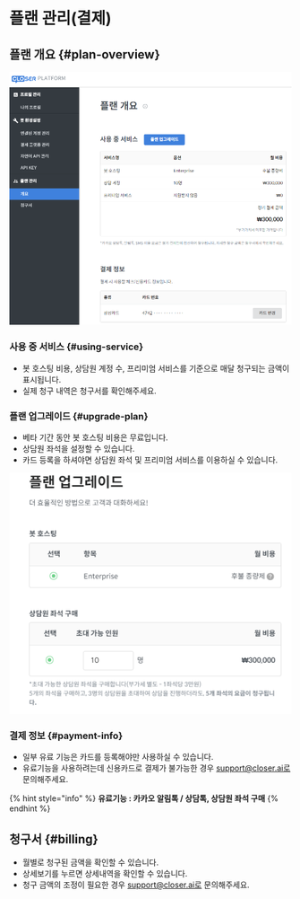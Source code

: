 # 플랜 관리\(결제\)

## 플랜 개요 {#plan-overview}

![](../../.gitbook/assets/image.png)

### 사용 중 서비스 {#using-service}

* 봇 호스팅 비용, 상담원 계정 수, 프리미엄 서비스를 기준으로 매달 청구되는 금액이 표시됩니다.
* 실제 청구 내역은 청구서를 확인해주세요.

### 플랜 업그레이드 {#upgrade-plan}

* 베타 기간 동안 봇 호스팅 비용은 무료입니다.
* 상담원 좌석을 설정할 수 있습니다.
* 카드 등록을 하셔야면 상담원 좌석 및 프리미엄 서비스를 이용하실 수 있습니다.

![](../../.gitbook/assets/image%20%282%29.png)

### 결제 정보 {#payment-info}

* 일부 유료 기능은 카드를 등록해야만 사용하실 수 있습니다.
* 유료기능을 사용하려는데 신용카드로 결제가 불가능한 경우 support@closer.ai로 문의해주세요.

{% hint style="info" %}
**유료기능 : 카카오 알림톡 / 상담톡, 상담원 좌석 구매**
{% endhint %}

## 청구서 {#billing}

* 월별로 청구된 금액을 확인할 수 있습니다.
* 상세보기를 누르면 상세내역을 확인할 수 있습니다.
* 청구 금액의 조정이 필요한 경우 support@closer.ai로 문의해주세요.

